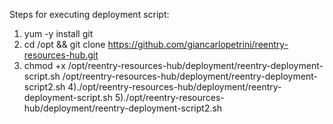 Steps for executing deployment script:

1) yum -y install git
2) cd /opt && git clone https://github.com/giancarlopetrini/reentry-resources-hub.git
3) chmod +x /opt/reentry-resources-hub/deployment/reentry-deployment-script.sh /opt/reentry-resources-hub/deployment/reentry-deployment-script2.sh
4)./opt/reentry-resources-hub/deployment/reentry-deployment-script.sh
5)./opt/reentry-resources-hub/deployment/reentry-deployment-script2.sh
